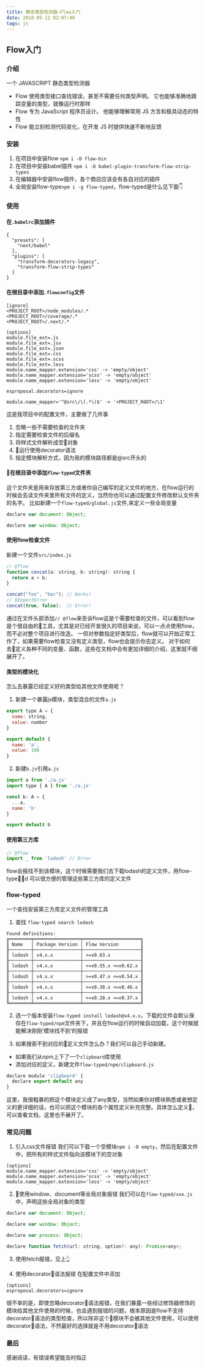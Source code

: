```yaml
---
title: 静态类型检测器—Flow入门
date: 2018-05-12 02:07:48
tags: js
---
```


## Flow入门

### 介绍
一个 JAVASCRIPT 静态类型检测器
* Flow 使用类型接口查找错误，甚至不需要任何类型声明。 它也能够准确地跟踪变量的类型，就像运行时那样
* Flow 专为 JavaScript 程序员设计。 他能够理解常用 JS 方言和极具动态的特性
* Flow 能立刻检测代码变化，在开发 JS 时提供快速不断地反馈

### 安装
1. 在项目中安装flow `npm i -D flow-bin`
2. 在项目中安装babel插件 `npm i -D babel-plugin-transform-flow-strip-types`
2. 在编辑器中安装flow插件，各个商店应该会有各自对应的插件
3. 全局安装flow-type`npm i -g flow-typed`，flow-typed是什么见下面👇

### 使用

#### 在`.babelrc`添加插件
```
{
  "presets": [
    "next/babel"
  ],
  "plugins": [
    "transform-decorators-legacy",
    "transform-flow-strip-types"
  ]
}
```

#### 在根目录中添加`.flowconfig`文件
```
[ignore]
<PROJECT_ROOT>/node_modules/.*
<PROJECT_ROOT>/coverage/.*
<PROJECT_ROOT>/.next/.*

[options]
module.file_ext=.js
module.file_ext=.jsx
module.file_ext=.json
module.file_ext=.css
module.file_ext=.scss
module.file_ext=.less
module.name_mapper.extension='css' -> 'empty/object'
module.name_mapper.extension='scss' -> 'empty/object'
module.name_mapper.extension='less' -> 'empty/object'

esproposal.decorators=ignore

module.name_mapper='^@src\/\(.*\)$' -> '<PROJECT_ROOT>/\1'
```
这是我项目中的配置文件，主要做了几件事
1. 忽略一些不需要检查的文件夹
2. 指定需要检查文件的后缀名
3. 将样式文件解析成空对象
4. 运行使用decorator语法
5. 指定模块解析方式，因为我的模块路径都是@src开头的

#### 在根目录中添加`flow-typed`文件夹
这个文件夹是用来存放第三方或者你自己编写的定义文件的地方，在flow运行的时候会去读文件夹里所有文件的定义，当然你也可以通过配置文件修改默认文件夹的名字。
比如新建一个`flow-typed/global.js`文件,来定义一些全局变量
```javascript
declare var document: Object;

declare var window: Object;
```

#### 使用flow检查文件
新建一个文件`src/index.js`
```javascript
// @flow
function concat(a: string, b: string): string {
  return a + b;
}

concat("foo", "bar"); // Works!
// $ExpectError
concat(true, false);  // Error!
```
通过在文件头部添加`// @flow`来告诉flow这是个需要检查的文件，可以看到flow是个很自由的工具，尤其是对已经开发很久的项目来说，可以一点点使用flow，而不必对整个项目进行改造。
一但对参数指定好类型后，flow就可以开始正常工作了，如果需要flow检查又没有定义类型，flow也会提示你去定义。
对于如何去定义各种不同的变量、函数，这些在文档中会有更加详细的介绍，这里就不细展开了。

#### 类型的模块化
怎么去暴露已经定义好的类型给其他文件使用呢？
1. 新建一个暴露js模块，类型混合的文件`a.js`
```javascript
export type A = {
  name: string,
  value: number
}

export default {
  name: 'a',
  value: 100
}
```

2. 新建`b.js`引用`a.js`
```javascript
import a from './a.js'
import type { A } from './a.js'

const b: A = {
  ...a,
  name: 'b'
}

export default b
```


#### 使用第三方库
```javascript
// @flow
import _ from 'lodash' // Error

```
flow会报找不到该模块，这个时候需要我们去下载lodash的定义文件，用flow-typed 可以很方便的管理这些第三方库的定义文件

### flow-typed
一个查找安装第三方库定义文件的管理工具

1. 查找
`flow-typed search lodash`

```
Found definitions:
╔════════╤═════════════════╤═════════════════════╗
║ Name   │ Package Version │ Flow Version        ║
╟────────┼─────────────────┼─────────────────────╢
║ lodash │ v4.x.x          │ >=v0.63.x           ║
╟────────┼─────────────────┼─────────────────────╢
║ lodash │ v4.x.x          │ >=v0.55.x <=v0.62.x ║
╟────────┼─────────────────┼─────────────────────╢
║ lodash │ v4.x.x          │ >=v0.47.x <=v0.54.x ║
╟────────┼─────────────────┼─────────────────────╢
║ lodash │ v4.x.x          │ >=v0.38.x <=v0.46.x ║
╟────────┼─────────────────┼─────────────────────╢
║ lodash │ v4.x.x          │ >=v0.28.x <=v0.37.x ║
╚════════╧═════════════════╧═════════════════════╝
```

2. 选一个版本安装`flow-typed install lodash@v4.x.x`，下载的文件会默认保存在`flow-typed/npm`文件夹下，并且在flow运行的时候自动加载，这个时候就能解决刚刚’模块找不到‘的报错

3. 如果搜索不到对应的定义文件怎么办？我们可以自己手动新建。
* 如果我们从npm上下了一个`clipboard`库使用
* 添加对应的定义，新建文件`flow-typed/npm/clipboard.js`
```javascript
declare module 'clipboard' {
  declare export default any
}
```
这里，我很粗暴的把这个模块定义成了any类型，当然如果你对模块熟悉或者想定义的更详细的话，也可以把这个模块的各个属性定义补充完整。具体怎么定义，可以查看文档，这里也不展开了。

### 常见问题

1. 引入css文件报错
我们可以下载一个空模块`npm i -D empty`，然后在配置文件中，把所有的样式文件指向该模块下的空对象
```
[options]
module.name_mapper.extension='css' -> 'empty/object'
module.name_mapper.extension='scss' -> 'empty/object'
module.name_mapper.extension='less' -> 'empty/object'
```

2. 使用window、document等全局对象报错
我们可以在`flow-typed/xxx.js`中，声明这些全局对象的类型
```javascript
declare var document: Object;

declare var window: Object;

declare var process: Object;

declare function fetch(url: string, option?: any): Promise<any>;
```

3. 使用fetch报错，见上👆

4. 使用decorator语法报错
在配置文件中添加
```
[options]
esproposal.decorators=ignore
```
很不幸的是，即使忽略decorator语法报错，在我们暴露一些经过修饰器修饰的模块给其他文件使用的时候，也会遇到报错的问题，根本原因是flow不支持decorator语法的类型检查，所以除非这个模块不会被其他文件使用，可以使用decorator语法，不然最好的选择就是不用decorator语法

### 最后
感谢阅读，有错误希望能及时指正


